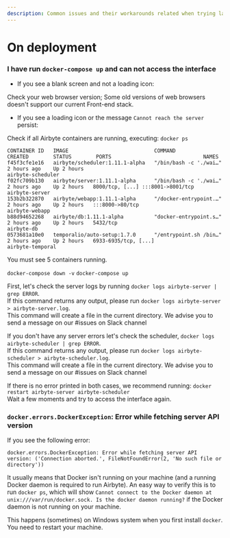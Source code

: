 ```yaml
---
description: Common issues and their workarounds related when trying launch Airbyte
---
```


# On deployment

### I have run `docker-compose up` and can not access the interface

- If you see a blank screen and not a loading icon:
  
Check your web browser version; Some old versions of web browsers doesn't support our current Front-end stack.

- If you see a loading icon or the message `Cannot reach the server` persist:

Check if all Airbyte containers are running, executing: `docker ps`

```text
CONTAINER ID   IMAGE                            COMMAND                  CREATED        STATUS        PORTS                              NAMES
f45f3cfe1e16   airbyte/scheduler:1.11.1-alpha   "/bin/bash -c './wai…"   2 hours ago    Up 2 hours                                      airbyte-scheduler
f02fc709b130   airbyte/server:1.11.1-alpha      "/bin/bash -c './wai…"   2 hours ago    Up 2 hours   8000/tcp, [...] :::8001->8001/tcp  airbyte-server
153b2b322870   airbyte/webapp:1.11.1-alpha      "/docker-entrypoint.…"   2 hours ago    Up 2 hours   :::8000->80/tcp                    airbyte-webapp
b88d94652268   airbyte/db:1.11.1-alpha          "docker-entrypoint.s…"   2 hours ago    Up 2 hours   5432/tcp                           airbyte-db
0573681a10e0   temporalio/auto-setup:1.7.0      "/entrypoint.sh /bin…"   2 hours ago    Up 2 hours   6933-6935/tcp, [...]               airbyte-temporal
```
You must see 5 containers running. 

`docker-compose down -v`
`docker-compose up`

First, let's check the server logs by running `docker logs airbyte-server | grep ERROR`. <br>
If this command returns any output, please run `docker logs airbyte-server > airbyte-server.log`. <br>
This command will create a file in the current directory. We advise you to send a message on our #issues on Slack channel

If you don't have any server errors let's check the scheduler, `docker logs airbyte-scheduler | grep ERROR`. <br>
If this command returns any output, please run `docker logs airbyte-scheduler > airbyte-scheduler.log`. <br>
This command will create a file in the current directory. We advise you to send a message on our #issues on Slack channel

If there is no error printed in both cases, we recommend running: `docker restart airbyte-server airbyte-scheduler` <br>
Wait a few moments and try to access the interface again.

### `docker.errors.DockerException`: Error while fetching server API version

If you see the following error:

```text
docker.errors.DockerException: Error while fetching server API
version: ('Connection aborted.', FileNotFoundError(2, 'No such file or
directory'))
```

It usually means that Docker isn't running on your machine \(and a running Docker daemon is required to run Airbyte\). An easy way to verify this is to run `docker ps`, which will show `Cannot connect to the Docker daemon at unix:///var/run/docker.sock. Is the docker daemon running?` if the Docker daemon is not running on your machine.

This happens (sometimes) on Windows system when you first install `docker`. You need to restart your machine.

